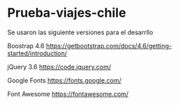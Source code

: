 # Prueba-viajes-chile
Se usaron las siguiente versiones para el desarrllo

Boostrap 4.6
https://getbootstrap.com/docs/4.6/getting-started/introduction/

jQuery 3.6
https://code.jquery.com/

Google Fonts
https://fonts.google.com/

Font Awesome
https://fontawesome.com/

